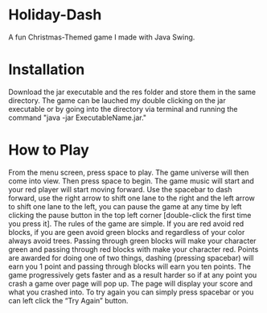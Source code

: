 # Holiday-Dash
A fun Christmas-Themed game I made with Java Swing. </br>
# Installation 
Download the jar executable and the res folder and store them in the same directory. The game can be lauched my double clicking on the jar executable or by going into the directory via terminal and running the command "java -jar ExecutableName.jar." </br>
# How to Play
From the menu screen, press space to play. The game universe will then come into view. Then press space to begin. The game music will start and your red player will start moving forward. Use the spacebar to dash forward, use the right arrow to shift one lane to the right and the left arrow to shift one lane to the left, you can pause the game at any time by left clicking the pause button in the top left corner [double-click the first time you press it]. The rules of the game are simple. If you are red avoid red blocks, if you are geen avoid green blocks and regardless of your color always avoid trees. Passing through green blocks will make your character green and passing through red blocks with make your character red. Points are awarded for doing one of two things, dashing (pressing spacebar) will earn you 1 point and passing through blocks will earn you ten points. The game progressively gets faster and as a result harder so if at any point you crash a game over page will pop up. The page will display your score and what you crashed into. To try again you can simply press spacebar or you can left click the “Try Again” button. 



